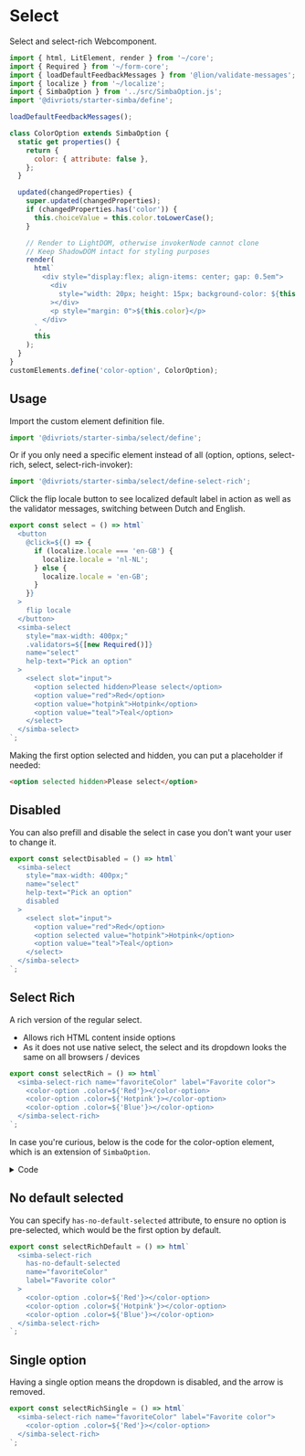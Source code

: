 # Select

Select and select-rich Webcomponent.

```js script
import { html, LitElement, render } from '~/core';
import { Required } from '~/form-core';
import { loadDefaultFeedbackMessages } from '@lion/validate-messages';
import { localize } from '~/localize';
import { SimbaOption } from '../src/SimbaOption.js';
import '@divriots/starter-simba/define';

loadDefaultFeedbackMessages();

class ColorOption extends SimbaOption {
  static get properties() {
    return {
      color: { attribute: false },
    };
  }

  updated(changedProperties) {
    super.updated(changedProperties);
    if (changedProperties.has('color')) {
      this.choiceValue = this.color.toLowerCase();
    }

    // Render to LightDOM, otherwise invokerNode cannot clone
    // Keep ShadowDOM intact for styling purposes
    render(
      html`
        <div style="display:flex; align-items: center; gap: 0.5em">
          <div
            style="width: 20px; height: 15px; background-color: ${this.color.toLowerCase()}"
          ></div>
          <p style="margin: 0">${this.color}</p>
        </div>
      `,
      this
    );
  }
}
customElements.define('color-option', ColorOption);
```

## Usage

Import the custom element definition file.

```js
import '@divriots/starter-simba/select/define';
```

Or if you only need a specific element instead of all (option, options, select-rich, select, select-rich-invoker):

```js
import '@divriots/starter-simba/select/define-select-rich';
```

Click the flip locale button to see localized default label in action as well as the validator messages, switching between Dutch and English.

```js preview-story
export const select = () => html`
  <button
    @click=${() => {
      if (localize.locale === 'en-GB') {
        localize.locale = 'nl-NL';
      } else {
        localize.locale = 'en-GB';
      }
    }}
  >
    flip locale
  </button>
  <simba-select
    style="max-width: 400px;"
    .validators=${[new Required()]}
    name="select"
    help-text="Pick an option"
  >
    <select slot="input">
      <option selected hidden>Please select</option>
      <option value="red">Red</option>
      <option value="hotpink">Hotpink</option>
      <option value="teal">Teal</option>
    </select>
  </simba-select>
`;
```

Making the first option selected and hidden, you can put a placeholder if needed:

```html
<option selected hidden>Please select</option>
```

## Disabled

You can also prefill and disable the select in case you don't want your user to change it.

```js preview-story
export const selectDisabled = () => html`
  <simba-select
    style="max-width: 400px;"
    name="select"
    help-text="Pick an option"
    disabled
  >
    <select slot="input">
      <option value="red">Red</option>
      <option selected value="hotpink">Hotpink</option>
      <option value="teal">Teal</option>
    </select>
  </simba-select>
`;
```

## Select Rich

A rich version of the regular select.

- Allows rich HTML content inside options
- As it does not use native select, the select and its dropdown looks the same on all browsers / devices

```js preview-story
export const selectRich = () => html`
  <simba-select-rich name="favoriteColor" label="Favorite color">
    <color-option .color=${'Red'}></color-option>
    <color-option .color=${'Hotpink'}></color-option>
    <color-option .color=${'Blue'}></color-option>
  </simba-select-rich>
`;
```

In case you're curious, below is the code for the color-option element, which is an extension of `SimbaOption`.

<details>
  <summary>Code</summary>

```js copy
import { html, LitElement, render } from '~/core';
import { SimbaOption } from '../src/SimbaOption.js';

/**
 * .color prop assumes a color value as "english word",
 * e.g. pink, blue, lightgreen.
 *
 * Feel free to capitalize the first letter so it looks better,
 * the component will lowercase where needed (CSS, choiceValue)
 */
class ColorOption extends SimbaOption {
  static get properties() {
    return {
      color: { attribute: false },
    };
  }

  updated(changedProperties) {
    super.updated(changedProperties);
    if (changedProperties.has('color')) {
      this.choiceValue = this.color.toLowerCase();
    }

    // Render to LightDOM, otherwise invokerNode cannot clone
    // Keep ShadowDOM intact for styling purposes
    render(
      html`
        <div style="display:flex; align-items: center; gap: 0.5em">
          <div
            style="width: 20px; height: 15px; background-color: ${this.color.toLowerCase()}"
          ></div>
          <p style="margin: 0">${this.color}</p>
        </div>
      `,
      this
    );
  }
}
customElements.define('color-option', ColorOption);
```

</details>

## No default selected

You can specify `has-no-default-selected` attribute, to ensure no option is pre-selected, which would be the first option by default.

```js preview-story
export const selectRichDefault = () => html`
  <simba-select-rich
    has-no-default-selected
    name="favoriteColor"
    label="Favorite color"
  >
    <color-option .color=${'Red'}></color-option>
    <color-option .color=${'Hotpink'}></color-option>
    <color-option .color=${'Blue'}></color-option>
  </simba-select-rich>
`;
```

## Single option

Having a single option means the dropdown is disabled, and the arrow is removed.

```js preview-story
export const selectRichSingle = () => html`
  <simba-select-rich name="favoriteColor" label="Favorite color">
    <color-option .color=${'Red'}></color-option>
  </simba-select-rich>
`;
```
